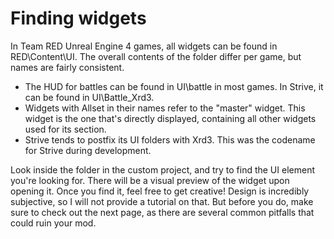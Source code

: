 # Finding widgets

In Team RED Unreal Engine 4 games, all widgets can be found in RED\Content\UI. The overall contents of the folder differ per game, but names are fairly consistent. 

- The HUD for battles can be found in UI\battle in most games. In Strive, it can be found in UI\Battle_Xrd3.
- Widgets with Allset in their names refer to the "master" widget. This widget is the one that's directly displayed, containing all other widgets used for its section.
- Strive tends to postfix its UI folders with Xrd3. This was the codename for Strive during development.

Look inside the folder in the custom project, and try to find the UI element you're looking for. There will be a visual preview of the widget upon opening it. Once you find it, feel free to get creative! Design is incredibly subjective, so I will not provide a tutorial on that. But before you do, make sure to check out the next page, as there are several common pitfalls that could ruin your mod.